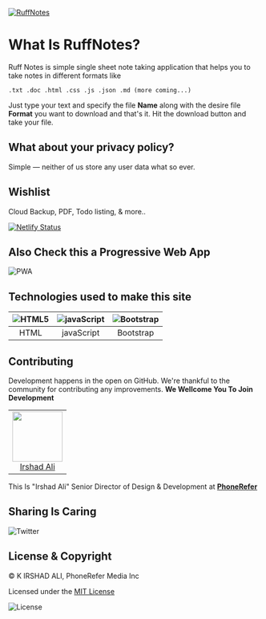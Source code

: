 [![RuffNotes](https://img.shields.io/badge/RuffNote-Visit-orange)](https://ruff.netlify.com "RuffNotes")
# What Is RuffNotes?
Ruff Notes is simple single sheet note taking application that helps you to take notes in different formats like
 ```
 .txt .doc .html .css .js .json .md (more coming...)
 ```
Just type your text and specify the file **Name** along with the desire file **Format** you want to download and that's it. Hit the download button and take your file.
 
## What about your privacy policy?
Simple — neither of us store any user data what so ever.
 
 ## Wishlist
 
 Cloud Backup,
 PDF,
 Todo listing,
 & more..
 
[![Netlify Status](https://api.netlify.com/api/v1/badges/fef9cd40-8d91-4f0d-adf8-63fac4f49cc1/deploy-status)](https://app.netlify.com/sites/ruff/deploys)


## Also Check this a  Progressive Web App

![PWA](https://res.cloudinary.com/phonerefer/image/upload/c_scale,h_50,w_150/v1573154075/irshadali.site/wd0dusiqooqdg81ygqxj.png "PWA")

 
## Technologies used to make this site
 
| ![HTML5](https://res.cloudinary.com/phonerefer/image/upload/c_scale,q_100,w_92/v1575265107/rqjnq1br0nsy9vibulu6.png "HTML5")        | ![javaScript](https://res.cloudinary.com/phonerefer/image/upload/c_scale,w_80/v1573154067/irshadali.site/gwoomqvgbwj9k2pxplbd.png "javaScript")           | ![Bootstrap](https://res.cloudinary.com/phonerefer/image/upload/c_scale,h_80,w_80/v1573154214/irshadali.site/szlkssbzacxdjcu5peky.png "Bootstrap")  |
|:---:|:---:|:---:|
| HTML | javaScript | Bootstrap |

## Contributing

Development happens in the open on GitHub. We're thankful to the community for
contributing any improvements. **We Wellcome You To Join Development**

<table>
  <tbody>
    <tr>
        <td align="center" valign="top">
        <img width="100" height="100" src="https://res.cloudinary.com/phonerefer/image/upload/v1574322245/irshadali.site/yr6f8np7kpqmrq2safly.jpg">
        <br>
        <a href="https://www.irshadali.site">Irshad Ali</a>
      </td>
     </tr>
  </tbody>
</table>
 
This Is "Irshad Ali" Senior Director of Design & Development at [**PhoneRefer**](https://www.phonerefer.com)
 
## Sharing Is Caring
![Twitter](https://img.shields.io/twitter/url?style=social&url=https%3A%2F%2Fgithub.com%2Fphonerefer%2FRuffNotes)

## License & Copyright
  
 © K IRSHAD ALI, PhoneRefer Media Inc 

 Licensed under the  [MIT License](LICENSE) 
 

 ![License](https://res.cloudinary.com/phonerefer/image/upload/c_scale,w_130/v1575520731/ruff/lgiktt3ezby86zk0413u.png "License")
